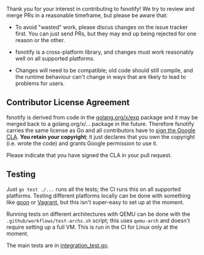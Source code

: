 Thank you for your interest in contributing to fsnotify! We try to review and
merge PRs in a reasonable timeframe, but please be aware that:

- To avoid "wasted" work, please discus changes on the issue tracker first. You
  can just send PRs, but they may end up being rejected for one reason or the
  other.

- fsnotify is a cross-platform library, and changes must work reasonably well on
  all supported platforms.

- Changes will need to be compatible; old code should still compile, and the
  runtime behaviour can't change in ways that are likely to lead to problems for
  users.

Contributor License Agreement
-----------------------------
fsnotify is derived from code in the [golang.org/x/exp] package and it may be
merged back to a golang.org/x/... package in the future. Therefore fsnotify
carries the same license as Go and all contributors have to [sign the Google
CLA]. **You retain your copyright**; it just declares that you own the copyright
(i.e. wrote the code) and grants Google permission to use it.

[golang.org/x/exp]: https://godoc.org/golang.org/x/exp
[sign the Google CLA]: https://cla.developers.google.com/about/google-individual

Please indicate that you have signed the CLA in your pull request.

Testing
-------
Just `go test ./...` runs all the tests; the CI runs this on all supported
platforms. Testing different platforms locally can be done with something like
[goon] or [Vagrant], but this isn't super-easy to set up at the moment.

Running tests on different architectures with QEMU can be done with the
`.github/workflows/test-archs.sh` script; this uses `qemu-arch` and doesn't
require setting up a full VM. This is run in the CI for Linux only at the
moment.

The main tests are in [integration_test.go].

[goon]: https://github.com/arp242/goon
[Vagrant]: https://www.vagrantup.com/
[integration_test.go]: /integration_test.go
